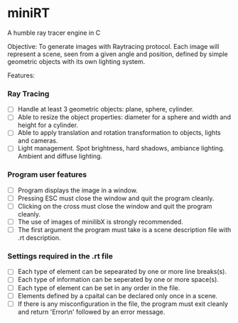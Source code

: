 # miniRT
A humble ray tracer engine in C

Objective: To generate images with Raytracing protocol. Each image will represent a scene, seen from a given angle and position, defined by simple geometric objects with its own lighting system.

Features:
### Ray Tracing
- [ ] Handle at least 3 geometric objects: plane, sphere, cylinder.
- [ ] Able to resize the object properties: diameter for a sphere and width and height for a cylinder.
- [ ] Able to apply translation and rotation transformation to objects, lights and cameras.
- [ ] Light management. Spot brightness, hard shadows, ambiance lighting. Ambient and diffuse lighting.

### Program user features
- [ ] Program displays the image in a window.
- [ ] Pressing ESC must close the window and quit the program cleanly.
- [ ] Clicking on the cross must close the window and quit the program cleanly.
- [ ] The use of images of minilibX is strongly recommended.
- [ ] The first argument the program must take is a scene description file with .rt description.

### Settings required in the .rt file
- [ ] Each type of element can be sepearated by one or more line breaks(s).
- [ ] Each type of information can be seperated by one or more space(s).
- [ ] Each type of element can be set in any order in the file.
- [ ] Elements defined by a cpaital can be declared only once in a scene.
- [ ] If there is any misconfiguration in the file, the program must exit cleanly and return 'Error\n' followed by an error message.
